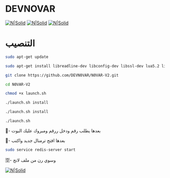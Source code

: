 # DEVNOVAR 

[![N|Solid](https://c.top4top.net/p_604mi9721.png)](https://telegram.me/DEVASL)         [![N|Solid](https://a.top4top.net/p_604vkhm21.png)](https://telegram.me/PHPLUA)        [![N|Solid](https://d.top4top.net/p_604lace51.png)](https://telegram.me/DEVASL)

# التنصيب
```sh
sudo apt-get update

sudo apt-get install libreadline-dev libconfig-dev libssl-dev lua5.2 liblua5.2-dev lua-socket lua-sec lua-expat libevent-dev make unzip git redis-server autoconf g++ libjansson-dev libpython-dev expat libexpat1-dev

git clone https://github.com/DEVN0VAR/N0VAR-V2.git

cd N0VAR-V2

chmod +x launch.sh

./launch.sh install

./launch.sh install

./launch.sh

```

💟- بعدها يطلب رقم ودخل ررقم ومبروك عليك البوت 

🕎- بعدها افتح ترمنال جديد واكتب

```sh
sudo service redis-server start
```

🈳- وسوي رن من ملف لانج

[![N|Solid](قناتنا)](https://telegram.me/DEVASL) 
